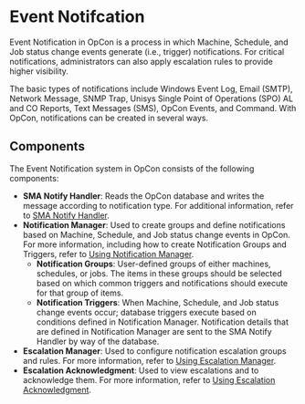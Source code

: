 # Event Notifcation

Event Notification in OpCon is a process in which Machine, Schedule, and Job status change events generate (i.e., trigger) notifications. For critical notifications, administrators can also apply escalation rules to provide higher visibility.

The basic types of notifications include Windows Event Log, Email (SMTP), Network Message, SNMP Trap, Unisys Single Point of Operations (SPO) AL and CO Reports, Text Messages (SMS), OpCon Events, and Command. With OpCon, notifications can be created in several ways.

## Components

The Event Notification system in OpCon consists of the following components:

- **SMA Notify Handler**: Reads the OpCon database and writes the message according to notification type. For additional information, refer to [SMA Notify Handler](../server-programs/notify-handler.md).
- **Notification Manager**: Used to create groups and define notifications based on Machine, Schedule, and Job status change events in OpCon. For more information, including how to create Notification Groups and Triggers, refer to [Using Notification Manager](../Files/UI/Enterprise-Manager/Using-Notification-Manager.md).
  - **Notification Groups**: User-defined groups of either machines, schedules, or jobs. The items in these groups should be selected based on which common triggers and notifications should execute for that group of items.
  - **Notification Triggers**: When Machine, Schedule, and Job status change events occur; database triggers execute based on conditions defined in Notification Manager. Notification details that are defined in Notification Manager are sent to the SMA Notify Handler by way of the database.
- **Escalation Manager**: Used to configure notification escalation groups and rules. For more information, refer to [Using Escalation Manager](../Files/UI/Enterprise-Manager/Using-Escalation-Manager.md).
- **Escalation Acknowledgment**: Used to view escalations and to acknowledge them. For more information, refer to [Using Escalation Acknowledgment](../Files/UI/Enterprise-Manager/Using-Escalation-Acknowlegement.md).
